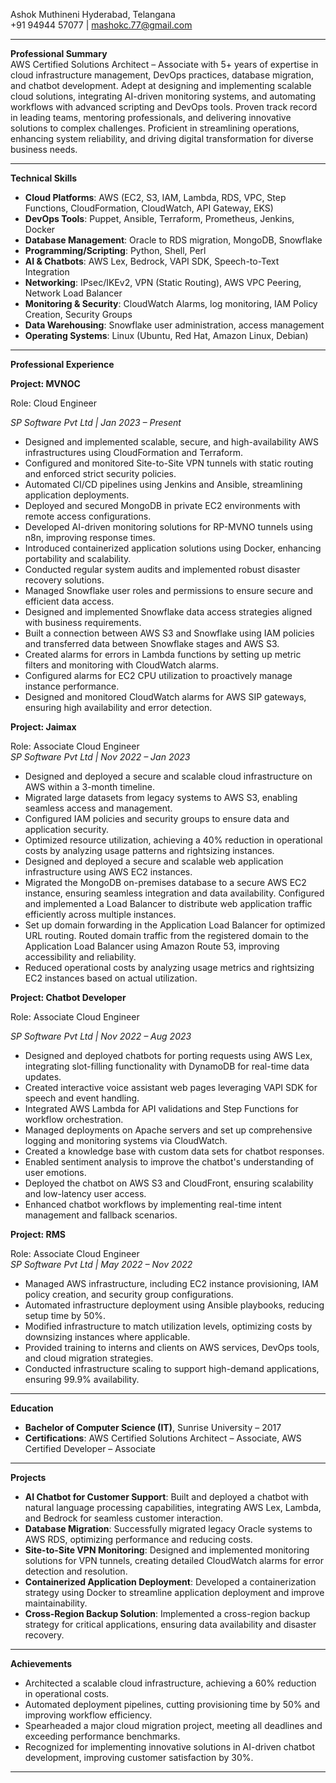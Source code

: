 Ashok Muthineni
Hyderabad, Telangana\
+91 94944 57077 | [mashokc.77@gmail.com](mailto\:mashokc.77@gmail.com)

---

**Professional Summary**\
AWS Certified Solutions Architect – Associate with 5+ years of expertise in cloud infrastructure management, DevOps practices, database migration, and chatbot development. Adept at designing and implementing scalable cloud solutions, integrating AI-driven monitoring systems, and automating workflows with advanced scripting and DevOps tools. Proven track record in leading teams, mentoring professionals, and delivering innovative solutions to complex challenges. Proficient in streamlining operations, enhancing system reliability, and driving digital transformation for diverse business needs.

---

**Technical Skills**

- **Cloud Platforms**: AWS (EC2, S3, IAM, Lambda, RDS, VPC, Step Functions, CloudFormation, CloudWatch, API Gateway, EKS)
- **DevOps Tools**: Puppet, Ansible, Terraform, Prometheus, Jenkins, Docker
- **Database Management**: Oracle to RDS migration, MongoDB, Snowflake
- **Programming/Scripting**: Python, Shell, Perl
- **AI & Chatbots**: AWS Lex, Bedrock, VAPI SDK, Speech-to-Text Integration
- **Networking**: IPsec/IKEv2, VPN (Static Routing), AWS VPC Peering, Network Load Balancer
- **Monitoring & Security**: CloudWatch Alarms, log monitoring, IAM Policy Creation, Security Groups
- **Data Warehousing**: Snowflake user administration, access management
- **Operating Systems**: Linux (Ubuntu, Red Hat, Amazon Linux, Debian)

---

**Professional Experience**

**Project: MVNOC**

Role: Cloud Engineer

*SP Software Pvt Ltd | Jan 2023 – Present*

- Designed and implemented scalable, secure, and high-availability AWS infrastructures using CloudFormation and Terraform.
- Configured and monitored Site-to-Site VPN tunnels with static routing and enforced strict security policies.
- Automated CI/CD pipelines using Jenkins and Ansible, streamlining application deployments.
- Deployed and secured MongoDB in private EC2 environments with remote access configurations.
- Developed AI-driven monitoring solutions for RP-MVNO tunnels using n8n, improving response times.
- Introduced containerized application solutions using Docker, enhancing portability and scalability.
- Conducted regular system audits and implemented robust disaster recovery solutions.
- Managed Snowflake user roles and permissions to ensure secure and efficient data access.
- Designed and implemented Snowflake data access strategies aligned with business requirements.
- Built a connection between AWS S3 and Snowflake using IAM policies and transferred data between Snowflake stages and AWS S3.
- Created alarms for errors in Lambda functions by setting up metric filters and monitoring with CloudWatch alarms.
- Configured alarms for EC2 CPU utilization to proactively manage instance performance.
- Designed and monitored CloudWatch alarms for AWS SIP gateways, ensuring high availability and error detection.

**Project: Jaimax**

Role: Associate Cloud Engineer\
*SP Software Pvt Ltd | Nov 2022 – Jan 2023*

- Designed and deployed a secure and scalable cloud infrastructure on AWS within a 3-month timeline.
- Migrated large datasets from legacy systems to AWS S3, enabling seamless access and management.
- Configured IAM policies and security groups to ensure data and application security.
- Optimized resource utilization, achieving a 40% reduction in operational costs by analyzing usage patterns and rightsizing instances.
- Designed and deployed a secure and scalable web application infrastructure using AWS EC2 instances.
- Migrated the MongoDB on-premises database to a secure AWS EC2 instance, ensuring seamless integration and data availability.
Configured and implemented a Load Balancer to distribute web application traffic efficiently across multiple instances.
- Set up domain forwarding in the Application Load Balancer for optimized URL routing.
Routed domain traffic from the registered domain to the Application Load Balancer using Amazon Route 53, improving accessibility and reliability.
- Reduced operational costs by analyzing usage metrics and rightsizing EC2 instances based on actual utilization.

**Project: Chatbot Developer**

Role: Associate Cloud Engineer

*SP Software Pvt Ltd | Nov 2022 – Aug 2023*

- Designed and deployed chatbots for porting requests using AWS Lex, integrating slot-filling functionality with DynamoDB for real-time data updates.
- Created interactive voice assistant web pages leveraging VAPI SDK for speech and event handling.
- Integrated AWS Lambda for API validations and Step Functions for workflow orchestration.
- Managed deployments on Apache servers and set up comprehensive logging and monitoring systems via CloudWatch.
- Created a knowledge base with custom data sets for chatbot responses.
- Enabled sentiment analysis to improve the chatbot's understanding of user emotions.
- Deployed the chatbot on AWS S3 and CloudFront, ensuring scalability and low-latency user access.
- Enhanced chatbot workflows by implementing real-time intent management and fallback scenarios.

**Project: RMS**

Role: Associate Cloud Engineer\
*SP Software Pvt Ltd | May 2022 – Nov 2022*

- Managed AWS infrastructure, including EC2 instance provisioning, IAM policy creation, and security group configurations.
- Automated infrastructure deployment using Ansible playbooks, reducing setup time by 50%.
- Modified infrastructure to match utilization levels, optimizing costs by downsizing instances where applicable.
- Provided training to interns and clients on AWS services, DevOps tools, and cloud migration strategies.
- Conducted infrastructure scaling to support high-demand applications, ensuring 99.9% availability.



---

**Education**

- **Bachelor of Computer Science (IT)**, Sunrise University – 2017
- **Certifications**: AWS Certified Solutions Architect – Associate, AWS Certified Developer – Associate

---

**Projects**

- **AI Chatbot for Customer Support**: Built and deployed a chatbot with natural language processing capabilities, integrating AWS Lex, Lambda, and Bedrock for seamless customer interaction.
- **Database Migration**: Successfully migrated legacy Oracle systems to AWS RDS, optimizing performance and reducing costs.
- **Site-to-Site VPN Monitoring**: Designed and implemented monitoring solutions for VPN tunnels, creating detailed CloudWatch alarms for error detection and resolution.
- **Containerized Application Deployment**: Developed a containerization strategy using Docker to streamline application deployment and improve maintainability.
- **Cross-Region Backup Solution**: Implemented a cross-region backup strategy for critical applications, ensuring data availability and disaster recovery.

---

**Achievements**

- Architected a scalable cloud infrastructure, achieving a 60% reduction in operational costs.
- Automated deployment pipelines, cutting provisioning time by 50% and improving workflow efficiency.
- Spearheaded a major cloud migration project, meeting all deadlines and exceeding performance benchmarks.
- Recognized for implementing innovative solutions in AI-driven chatbot development, improving customer satisfaction by 30%.

---

